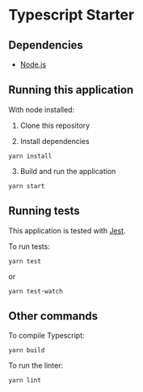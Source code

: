 # Typescript Starter

## Dependencies

* [Node.js](https://nodejs.org/en/)

## Running this application

With node installed:

1.  Clone this repository

2.  Install dependencies

```text
yarn install
```

3.  Build and run the application

```text
yarn start
```

## Running tests

This application is tested with [Jest](https://facebook.github.io/jest/).

To run tests:

```text
yarn test
```

or

```text
yarn test-watch
```

## Other commands

To compile Typescript:

```text
yarn build
```

To run the linter:

```text
yarn lint
```
